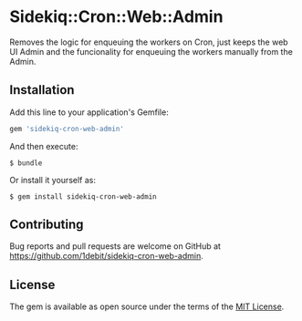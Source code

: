 # Sidekiq::Cron::Web::Admin

Removes the logic for enqueuing the workers on Cron, just keeps the web UI Admin and the funcionality for enqueuing the workers manually from the Admin.

## Installation

Add this line to your application's Gemfile:

```ruby
gem 'sidekiq-cron-web-admin'
```

And then execute:

    $ bundle

Or install it yourself as:

    $ gem install sidekiq-cron-web-admin

## Contributing

Bug reports and pull requests are welcome on GitHub at https://github.com/1debit/sidekiq-cron-web-admin.

## License

The gem is available as open source under the terms of the [MIT License](https://opensource.org/licenses/MIT).
